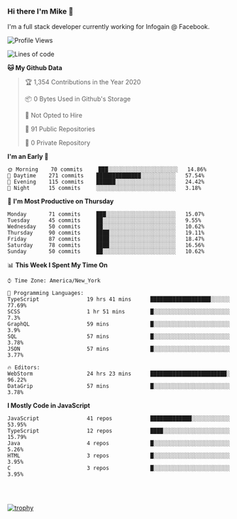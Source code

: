 ### Hi there I'm Mike 👋
I'm a full stack developer currently working for Infogain @ Facebook.

<!--START_SECTION:waka-->
![Profile Views](http://img.shields.io/badge/Profile%20Views-1-blue)

![Lines of code](https://img.shields.io/badge/From%20Hello%20World%20I%27ve%20Written-8.3%20million%20lines%20of%20code-blue)

**🐱 My Github Data** 

> 🏆 1,354 Contributions in the Year 2020
 > 
> 📦 0 Bytes Used in Github's Storage 
 > 
> 🚫 Not Opted to Hire
 > 
> 📜 91 Public Repositories
 > 
> 🔑 0 Private Repository 
 > 
**I'm an Early 🐤** 

```text
🌞 Morning    70 commits     ███░░░░░░░░░░░░░░░░░░░░░░   14.86% 
🌆 Daytime    271 commits    ██████████████░░░░░░░░░░░   57.54% 
🌃 Evening    115 commits    ██████░░░░░░░░░░░░░░░░░░░   24.42% 
🌙 Night      15 commits     ░░░░░░░░░░░░░░░░░░░░░░░░░   3.18%

```
📅 **I'm Most Productive on Thursday** 

```text
Monday       71 commits     ███░░░░░░░░░░░░░░░░░░░░░░   15.07% 
Tuesday      45 commits     ██░░░░░░░░░░░░░░░░░░░░░░░   9.55% 
Wednesday    50 commits     ██░░░░░░░░░░░░░░░░░░░░░░░   10.62% 
Thursday     90 commits     ████░░░░░░░░░░░░░░░░░░░░░   19.11% 
Friday       87 commits     ████░░░░░░░░░░░░░░░░░░░░░   18.47% 
Saturday     78 commits     ████░░░░░░░░░░░░░░░░░░░░░   16.56% 
Sunday       50 commits     ██░░░░░░░░░░░░░░░░░░░░░░░   10.62%

```


📊 **This Week I Spent My Time On** 

```text
⌚︎ Time Zone: America/New_York

💬 Programming Languages: 
TypeScript               19 hrs 41 mins      ███████████████████░░░░░░   77.69% 
SCSS                     1 hr 51 mins        █░░░░░░░░░░░░░░░░░░░░░░░░   7.3% 
GraphQL                  59 mins             █░░░░░░░░░░░░░░░░░░░░░░░░   3.9% 
SQL                      57 mins             █░░░░░░░░░░░░░░░░░░░░░░░░   3.78% 
JSON                     57 mins             █░░░░░░░░░░░░░░░░░░░░░░░░   3.77%

🔥 Editors: 
WebStorm                 24 hrs 23 mins      ████████████████████████░   96.22% 
DataGrip                 57 mins             █░░░░░░░░░░░░░░░░░░░░░░░░   3.78%

```

**I Mostly Code in JavaScript** 

```text
JavaScript               41 repos            █████████████░░░░░░░░░░░░   53.95% 
TypeScript               12 repos            ████░░░░░░░░░░░░░░░░░░░░░   15.79% 
Java                     4 repos             █░░░░░░░░░░░░░░░░░░░░░░░░   5.26% 
HTML                     3 repos             █░░░░░░░░░░░░░░░░░░░░░░░░   3.95% 
C                        3 repos             █░░░░░░░░░░░░░░░░░░░░░░░░   3.95%

```



<!--END_SECTION:waka-->

##### &nbsp;
[![trophy](https://github-profile-trophy.vercel.app/?username=uptonm&theme=dracula)](https://github.com/ryo-ma/github-profile-trophy)
